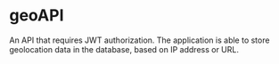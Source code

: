 # geoAPI
An API that requires JWT authorization. The application is able to store geolocation data in the database, based on IP address or URL.
